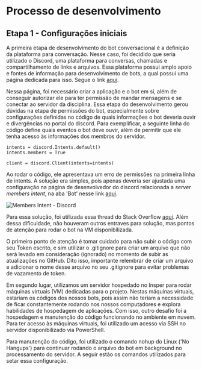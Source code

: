 # Processo de desenvolvimento
## Etapa 1 - Configurações iniciais
A primeira etapa de desenvolvimento do bot conversacional é a definição da plataforma para conversação. Nesse caso, foi decidido que seria utilizado o Discord, uma plataforma para conversas, chamadas e compartilhamento de links e arquivos. Essa plataforma possui amplo apoio e fontes de informação para desenvolvimento de bots, a qual possui uma página dedicada para isso. Segue o link [aqui](https://discord.com/developers/applications). <br />

Nessa página, foi necessário criar a aplicação e o bot em si, além de conseguir autorizar ele para ter permissão de mandar mensagens e se conectar ao servidor da disciplina. Essa etapa do desenvolvimento gerou dúvidas na etapa de permissões do bot, especialmente sobre configurações definidas no código de quais informações o bot deveria ouvir e divergências no portal do discord. Para exemplificar, a seguinte linha do código define quais eventos o bot deve ouvir, além de permitir que ele tenha acesso às informações dos membros do servidor.

```
intents = discord.Intents.default()
intents.members = True

client = discord.Client(intents=intents)
```
Ao rodar o código, ele apresentava um erro de permissões na primeira linha de intents. A solução era simples, pois apenas deveria ser ajustada uma configuração na página de desenvolvedor do discord relacionada a *server members intent*, na aba 'Bot' nesse link [aqui](https://discord.com/developers/applications).

![Members Intent - Discord](https://user-images.githubusercontent.com/49311416/219165333-dca69534-cc77-43a5-a29a-e4379406ff87.png)

Para essa solução, foi utilizada essa thread do Stack Overflow [aqui](https://stackoverflow.com/questions/65371837/my-on-member-join-event-is-not-working-i-tried-intents-but-it-gives-this-error). Além dessa dificuldade, não houveram outros entraves para solução, mas pontos de atenção para rodar o bot na VM disponibilizada. <br />

O primeiro ponto de atenção é tomar cuidado para não subir o código com seu Token escrito, e sim utilizar o .gitignore para criar um arquivo que não será levado em consideração (ignorado) no momento de subir as atualizações no GitHub. Dito isso, importante relembrar de criar um arquivo e adicionar o nome desse arquivo no seu .gitignore para evitar problemas de vazamento de token. <br />

Em segundo lugar, utilizamos um servidor hospedado no Insper para rodar máquinas virtuais (VM) dedicadas para o projeto. Nestas máquinas virtuais, estariam os códigos dos nossos bots, pois assim não teriam a necessidade de ficar constantemente rodando nos nossos computadores e explora habilidades de hospedagem de aplicações. Com isso, outro desafio foi a hospedagem e manutenção do código funcionando no ambiente em nuvem. Para ter acesso às máquinas virtuais, foi utilizado um acesso via SSH no servidor disponibilizado via PowerShell. <br />

Para manutenção do código, foi utilizado o comando nohup do Linux ('No Hangups') para continuar rodando o arquivo do bot em background no processamento do servidor. A seguir estão os comandos utilizados para setar essa configuração.
